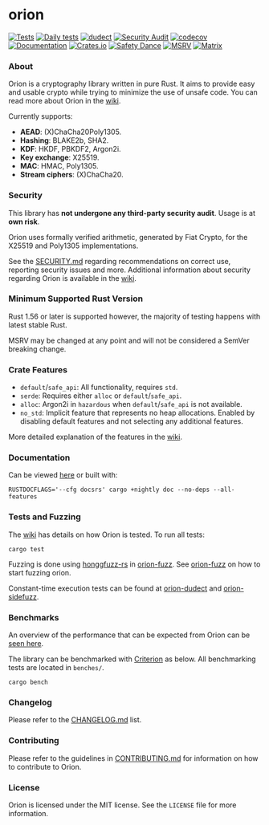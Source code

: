 # orion
[![Tests](https://github.com/orion-rs/orion/workflows/Tests/badge.svg)](https://github.com/orion-rs/orion/actions) [![Daily tests](https://github.com/orion-rs/orion/workflows/Daily%20tests/badge.svg)](https://github.com/orion-rs/orion/actions) [![dudect](https://github.com/orion-rs/orion-dudect/workflows/dudect/badge.svg)](https://github.com/orion-rs/orion-dudect/actions)  [![Security Audit](https://github.com/orion-rs/orion/workflows/Security%20Audit/badge.svg)](https://github.com/orion-rs/orion/actions) [![codecov](https://codecov.io/gh/orion-rs/orion/branch/master/graph/badge.svg)](https://codecov.io/gh/orion-rs/orion) [![Documentation](https://docs.rs/orion/badge.svg)](https://docs.rs/orion/) [![Crates.io](https://img.shields.io/crates/v/orion.svg)](https://crates.io/crates/orion) [![Safety Dance](https://img.shields.io/badge/unsafe-forbidden-success.svg)](https://github.com/rust-secure-code/safety-dance/) [![MSRV](https://img.shields.io/badge/MSRV-1.56-informational.svg)](https://img.shields.io/badge/MSRV-1.56-informational) [![Matrix](https://img.shields.io/matrix/orion-rs:matrix.org.svg?logo=matrix)](https://matrix.to/#/#orion-rs:matrix.org)

### About
Orion is a cryptography library written in pure Rust. It aims to provide easy and usable crypto while trying to minimize the use of unsafe code. You can read more about Orion in the [wiki](https://github.com/orion-rs/orion/wiki).

Currently supports:
* **AEAD**: (X)ChaCha20Poly1305.
* **Hashing**: BLAKE2b, SHA2.
* **KDF**: HKDF, PBKDF2, Argon2i.
* **Key exchange**: X25519.
* **MAC**: HMAC, Poly1305.
* **Stream ciphers**: (X)ChaCha20.

### Security
This library has **not undergone any third-party security audit**. Usage is at **own risk**.

Orion uses formally verified arithmetic, generated by Fiat Crypto, for the X25519 and Poly1305 implementations. 

See the [SECURITY.md](https://github.com/orion-rs/orion/blob/master/SECURITY.md) regarding recommendations on correct use, reporting security issues and more. Additional information about security regarding Orion is available in the [wiki](https://github.com/orion-rs/orion/wiki/Security).

### Minimum Supported Rust Version
Rust 1.56 or later is supported however, the majority of testing happens with latest stable Rust.

MSRV may be changed at any point and will not be considered a SemVer breaking change.

### Crate Features

- `default`/`safe_api`: All functionality, requires `std`.
- `serde`: Requires either `alloc` or `default`/`safe_api`.
- `alloc`: Argon2i in `hazardous` when `default`/`safe_api` is not available.
- `no_std`: Implicit feature that represents no heap allocations. Enabled by disabling default features and not selecting any additional features.

More detailed explanation of the features in the [wiki](https://github.com/orion-rs/orion/wiki/Crate-features).

### Documentation
Can be viewed [here](https://docs.rs/orion) or built with:

```
RUSTDOCFLAGS='--cfg docsrs' cargo +nightly doc --no-deps --all-features
```

### Tests and Fuzzing
The [wiki](https://github.com/orion-rs/orion/wiki/Testing-suite) has details on how Orion is tested. To run all tests:
```
cargo test
```

Fuzzing is done using [honggfuzz-rs](https://github.com/rust-fuzz/honggfuzz-rs) in [orion-fuzz](https://github.com/orion-rs/orion-fuzz). See [orion-fuzz](https://github.com/orion-rs/orion-fuzz) on how to start fuzzing orion.

Constant-time execution tests can be found at [orion-dudect](https://github.com/orion-rs/orion-dudect) and [orion-sidefuzz](https://github.com/orion-rs/orion-sidefuzz).

### Benchmarks
An overview of the performance that can be expected from Orion can be [seen here](https://github.com/orion-rs/orion/wiki/Benchmarks).

The library can be benchmarked with [Criterion](https://github.com/bheisler/criterion.rs) as below. All benchmarking tests are located in `benches/`.
```
cargo bench
```
### Changelog
Please refer to the [CHANGELOG.md](https://github.com/orion-rs/orion/blob/master/CHANGELOG.md) list.

### Contributing
Please refer to the guidelines in [CONTRIBUTING.md](https://github.com/orion-rs/orion/blob/master/CONTRIBUTING.md) for information on how to contribute to Orion.

### License
Orion is licensed under the MIT license. See the `LICENSE` file for more information.
